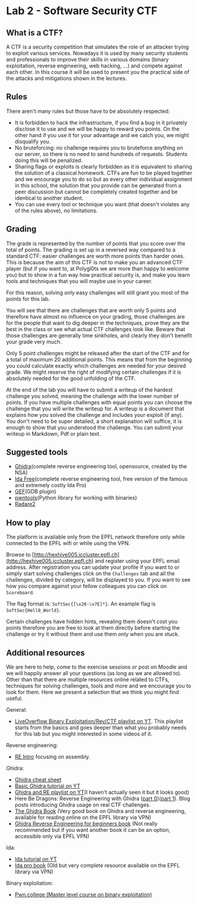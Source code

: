 # Lab 2 - Software Security CTF

## What is a CTF?

A CTF is a security competition that simulates the role of an attacker trying to
exploit various services. Nowadays it is used by many security students and
professionals to improve their skills in various domains (binary exploitation,
reverse engineering, web hacking, ...) and compete against each other. In this
course it will be used to present you the practical side of the attacks and
mitigations shown in the lectures.

## Rules

There aren't many rules but those have to be absolutely respected:

- It is forbidden to hack the infrastructure, if you find a bug in it privately
  disclose it to use and we will be happy to reward you points. On the other
  hand if you use it for your advantage and we catch you, we might disqualify
  you.
- No bruteforcing: no challenge requires you to bruteforce anything on our
  server, so there is no need to send hundreds of requests. Students doing this
  will be penalized.
- Sharing flags or exploits is clearly forbidden as it is equivalent to sharing
  the solution of a classical homework. CTFs are fun to be played together and
  we encourage you to do so but as every other individual assignment in this
  school, the solution that you provide can be generated from a peer discussion
  but cannot be completely created together and be identical to another student.
- You can use every tool or technique you want (that doesn't violates any of the
  rules above), no limitations.

## Grading

The grade is represented by the number of points that you score over the total
of points. The grading is set up in a reversed way compared to a standard CTF:
easier challenges are worth more points than harder ones. This is because the
aim of this CTF is not to make you an advanced CTF player (but if you want to,
at Polygl0ts we are more than happy to welcome you) but to show in a fun way how
practical security is, and make you learn tools and techniques that you will
maybe use in your career.

For this reason, solving only easy challenges will still grant you most of the
points for this lab.

You will see that there are challenges that are worth only 5 points and
therefore have almost no influence on your grading, those challenges are for the
people that want to dig deeper in the techniques, prove they are the best in the
class or see what actual CTF challenges look like.  Beware that those challenges
are generally time sinkholes, and clearly they don't benefit your grade very
much.

Only 5 point challenges might be released after the start of the CTF and for a
total of maximum 20 additional points. This means that from the beginning you
could calculate exactly which challenges are needed for your desired grade. We
might reserve the right of modifying certain challenges if it is absolutely
needed for the good unfolding of the CTF.

At the end of the lab you will have to submit a writeup of the hardest challenge
you solved, meaning the challenge with the lower number of points. If you have
multiple challenges with equal points you can choose the challenge that you will
write the writeup for. A writeup is a document that explains how you solved the
challenge and includes your exploit (if any). You don't need to be super
detailed, a short explanation will suffice, it is enough to show that you
understood the challenge. You can submit your writeup in Markdown, Pdf or plain
text.

## Suggested tools

- [Ghidra](https://ghidra-sre.org/)(complete reverse engineering tool,
  opensource, created by the NSA)
- [Ida Free](https://hex-rays.com/ida-free/)(complete reverse engineering tool,
  free version of the famous and extremely costly Ida Pro)
- [GEF](https://gef.readthedocs.io/en/master/)(GDB plugin)
- [pwntools](https://docs.pwntools.com/en/stable/)(Python library for working
  with binaries)
- [Radare2](https://www.radare.org/n/)

## How to play

The platform is available only from the EPFL network therefore only while
connected to the EPFL wifi or while using the VPN.

Browse to
[http://hexhive005.iccluster.epfl.ch](http://hexhive005.iccluster.epfl.ch) and
register using your EPFL email address. After registration you can update your
profile if you want to or simply start solving challenges click on the
`Challenges` tab and all the challenges, divided by category, will be displayed
to you. If you want to see how you compare against your fellow colleagues you
can click on `Scoreboard`.

The flag format is: `SoftSec{[\x20-\x7E]*}`. An example flag is
`SoftSec{Hell0_World}`.

Certain challenges have hidden hints, revealing them doesn't cost you points
therefore you are free to look at them directly before starting the challenge or
try it without them and use them only when you are stuck.

## Additional resources

We are here to help, come to the exercise sessions or post on Moodle and we will
happily answer all your questions (as long as we are allowed to). Other than
that there are multiple resources online related to CTFs, techniques for solving
challenges, tools and more and we encourage you to look for them. Here we
present a selection that we think you might find useful.

General:
- [LiveOverflow Binary Exploitation/Rev/CTF playlist on
  YT](https://www.youtube.com/playlist?list=PLhixgUqwRTjxglIswKp9mpkfPNfHkzyeN).
  This playlist starts from the basics and goes deeper than what you probably
  needs for this lab but you might interested in some videos of it.

Reverse engineering:
- [RE Intro](https://www.gh0s1.com/RE_0x00) focusing on assembly.

Ghidra:
- [Ghidra cheat
  sheet](https://htmlpreview.github.io/?https://github.com/NationalSecurityAgency/ghidra/blob/stable/GhidraDocs/CheatSheet.html)
- [Basic Ghidra tutorial on YT](https://www.youtube.com/watch?v=fTGTnrgjuGA)
- [Ghidra and RE playlist on
  YT](https://www.youtube.com/playlist?list=PL_tws4AXg7auglkFo6ZRoWGXnWL0FHAEi)(I
  haven't actually seen it but it looks good)
- Here Be Dragons: Reverse Engineering with Ghidra ([part
  0](https://www.shogunlab.com/blog/2019/04/12/here-be-dragons-ghidra-0.html))([part
  1](https://www.shogunlab.com/blog/2019/12/22/here-be-dragons-ghidra-1.html)).
  Blog posts introducing Ghidra usage on real CTF challenges.
- [The Ghidra
  Book](https://slsp-epfl.primo.exlibrisgroup.com/discovery/fulldisplay?docid=cdi_askewsholts_vlebooks_9781718501034&context=PC&vid=41SLSP_EPF:prod&lang=en&search_scope=DN_and_CI&adaptor=Primo%20Central&tab=41SLSP_EPF_DN_CI&query=any,contains,ghidra)
  (Very good book on Ghidra and reverse engineering, available for reading
  online on the EPFL library via VPN)
- [Ghidra Reverse Engineering for beginners
  book](https://ebookcentral.proquest.com/lib/epflch/reader.action?docID=6449017&ppg=8)
  (Not really recommended but if you want another book it can be an option,
  accessible only via EPFL VPN)

Ida:
- [Ida tutorial on
  YT](https://www.youtube.com/watch?v=N_3AGB9Vf9E&list=PLKwUZp9HwWoDDBPvoapdbJ1rdofowT67z)
- [Ida pro
  book](https://slsp-epfl.primo.exlibrisgroup.com/discovery/fulldisplay?docid=alma991170402995105501&context=L&vid=41SLSP_EPF:prod&lang=fr&search_scope=DN_and_CI&adaptor=Local%20Search%20Engine&tab=41SLSP_EPF_DN_CI&query=any,contains,ida%20pro&offset=0)
  (Old but very complete resource available on the EPFL library via VPN)

Binary exploitation:
- [Pwn.college (Master level course on binary exploitation)](pwn.college)
